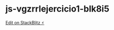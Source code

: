 # js-vgzrrlejercicio1-blk8i5

[Edit on StackBlitz ⚡️](https://stackblitz.com/edit/js-vgzrrlejercicio1-blk8i5)